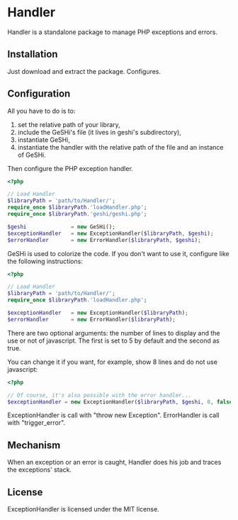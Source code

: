 Handler
=======

Handler is a standalone package to manage PHP exceptions and errors.

## Installation

Just download and extract the package. Configures.

## Configuration

All you have to do is to:

1.    set the relative path of your library,
2.    include the GeSHi's file (it lives in geshi's subdirectory),
3.    instantiate GeSHi,
4.    instantiate the handler with the relative path of the file and an instance of GeSHi.

Then configure the PHP exception handler.

```php
<?php

// Load Handler
$libraryPath = 'path/to/Handler/';
require_once $libraryPath.'loadHandler.php';
require_once $libraryPath.'geshi/geshi.php';

$geshi              = new GeSHi();
$exceptionHandler   = new ExceptionHandler($libraryPath, $geshi);
$errorHandler       = new ErrorHandler($libraryPath, $geshi);

```

GeSHi is used to colorize the code. If you don't want to use it, configure like the following instructions:

```php
<?php

// Load Handler
$libraryPath = 'path/to/Handler/';
require_once $libraryPath.'loadHandler.php';

$exceptionHandler   = new ExceptionHandler($libraryPath);
$errorHandler       = new ErrorHandler($libraryPath);

```

There are two optional arguments: the number of lines to display and the use or not of javascript.
The first is set to 5 by default and the second as true.

You can change it if you want, for example, show 8 lines and do not use javascript:

```php
<?php

// Of course, it's also possible with the error handler...
$exceptionHandler = new ExceptionHandler($libraryPath, $geshi, 8, false);

```

ExceptionHandler is call with "throw new Exception".
ErrorHandler is call with "trigger_error".

## Mechanism

When an exception or an error is caught, Handler does his job and traces the exceptions' stack.


## License

ExceptionHandler is licensed under the MIT license.
